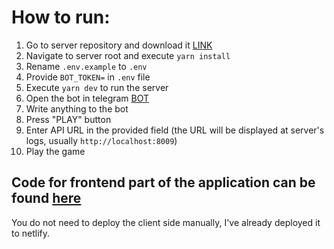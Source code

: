 # How to run:
1. Go to server repository and download it [LINK](https://github.com/dmytryG/guessNumberServer)
2. Navigate to server root and execute ```yarn install```
3. Rename ```.env.example``` to ```.env```
4. Provide ```BOT_TOKEN=``` in ```.env``` file
5. Execute ```yarn dev``` to run the server
6. Open the bot in telegram [BOT](https://t.me/gtenumber_bot)
7. Write anything to the bot
8. Press "PLAY" button
9. Enter API URL in the provided field (the URL will be displayed at server's logs, usually ```http://localhost:8009```)
10. Play the game

## Code for frontend part of the application can be found [here](https://github.com/dmytryG/guessNumberClient)
You do not need to deploy the client side manually, I've already deployed it to netlify.